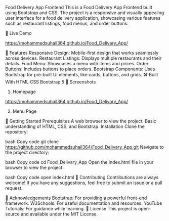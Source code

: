Food Delivery App Frontend
This is a Food Delivery App Frontend built using Bootstrap and CSS. The project is a responsive and visually appealing user interface for a food delivery application, showcasing various features such as restaurant listings, food menus, and order buttons.

🔗 Live Demo

https://mohammedsuhail364.github.io/Food_Delivary_App/

📂 Features
Responsive Design: Mobile-first design that works seamlessly across devices.
Restaurant Listings: Displays multiple restaurants and their details.
Food Menu: Showcases a menu with items and prices.
Order Buttons: Includes buttons to place orders.
Bootstrap Components: Uses Bootstrap for pre-built UI elements, like cards, buttons, and grids.
🛠️ Built With
HTML
CSS
Bootstrap 5
📸 Screenshots
1. Homepage

https://mohammedsuhail364.github.io/Food_Delivary_App/

2. Menu Page

🚀 Getting Started
Prerequisites
A web browser to view the project.
Basic understanding of HTML, CSS, and Bootstrap.
Installation
Clone the repository:

bash
Copy code
git clone https://github.com/mohammedsuhail364/Food_Delivary_App.git
Navigate to the project directory:

bash
Copy code
cd Food_Delivary_App
Open the index.html file in your browser to view the project:

bash
Copy code
open index.html
🤝 Contributing
Contributions are always welcome!
If you have any suggestions, feel free to submit an issue or a pull request.

🌟 Acknowledgements
Bootstrap: For providing a powerful front-end framework.
W3Schools: For useful documentation and resources.
YouTube Tutorials: For guidance while learning.
📜 License
This project is open-source and available under the MIT License.
